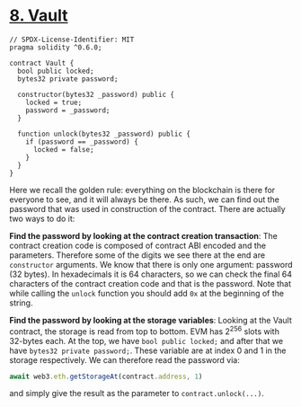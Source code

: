 # [8. Vault](https://ethernaut.openzeppelin.com/level/0xf94b476063B6379A3c8b6C836efB8B3e10eDe188)

```solidity
// SPDX-License-Identifier: MIT
pragma solidity ^0.6.0;

contract Vault {
  bool public locked;
  bytes32 private password;

  constructor(bytes32 _password) public {
    locked = true;
    password = _password;
  }

  function unlock(bytes32 _password) public {
    if (password == _password) {
      locked = false;
    }
  }
}
```

Here we recall the golden rule: everything on the blockchain is there for everyone to see, and it will always be there. As such, we can find out the password that was used in construction of the contract. There are actually two ways to do it:

**Find the password by looking at the contract creation transaction**: The contract creation code is composed of contract ABI encoded and the parameters. Therefore some of the digits we see there at the end are `constructor` arguments. We know that there is only one argument: password (32 bytes). In hexadecimals it is 64 characters, so we can check the final 64 characters of the contract creation code and that is the password. Note that while calling the `unlock` function you should add `0x` at the beginning of the string.

**Find the password by looking at the storage variables**: Looking at the Vault contract, the storage is read from top to bottom. EVM has $2^{256}$ slots with 32-bytes each. At the top, we have `bool public locked;` and after that we have `bytes32 private password;`. These variable are at index 0 and 1 in the storage respectively. We can therefore read the password via:

```js
await web3.eth.getStorageAt(contract.address, 1)
```

and simply give the result as the parameter to `contract.unlock(...)`.
